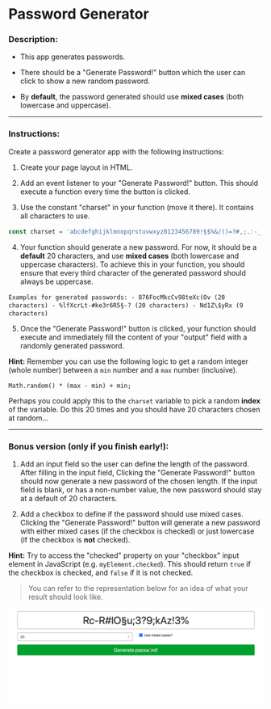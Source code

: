 # Password Generator

### Description:

- This app generates passwords.

- There should be a "Generate Password!" button which the user can click to show a new random password. 

- By **default**, the password generated should use **mixed cases** (both lowercase and uppercase).

---

### Instructions:

Create a password generator app with the following instructions:

1. Create your page layout in HTML.

2. Add an event listener to your "Generate Password!" button. This should execute a function every time the button is clicked.

3. Use the constant "charset" in your function (move it there). It contains all characters to use.

```javascript
const charset = 'abcdefghijklmnopqrstuvwxyz0123456789!§$%&/()=?#,;.:-_';
```

4. Your function should generate a new password. For now, it should be a **default** 20 characters, and use **mixed cases** (both lowercase and uppercase characters). To achieve this in your function, you should ensure that every third character of the generated password should always be uppercase.

```
Examples for generated passwords: - 876FocMkcCv98teXc(Ov (20 characters) - %lfXcrLt-#ke3r6R5§-? (20 characters) - Nd1Z\$yRx (9 characters)
```

5. Once the "Generate Password!" button is clicked, your function should execute and immediately fill the content of your "output" field with a randomly generated password.

**Hint:** Remember you can use the following logic to get a random integer (whole number) between a `min` number and a `max` number (inclusive). 

```
Math.random() * (max - min) + min;
```

Perhaps you could apply this to the `charset` variable to pick a random **index** of the variable. Do this 20 times and you should have 20 characters chosen at random...

---

### Bonus version (only if you finish early!):

1. Add an input field so the user can define the length of the password. After filling in the input field, Clicking the "Generate Password!" button should now generate a new password of the chosen length. If the input field is blank, or has a non-number value, the new password should stay at a default of 20 characters.

2. Add a checkbox to define if the password should use mixed cases. Clicking the "Generate Password!" button will generate a new password with either mixed cases (if the checkbox is checked) or just lowercase (if the checkbox is **not** checked). 

**Hint:** Try to access the "checked" property on your "checkbox" input element in JavaScript (e.g. `myElement.checked`). This should return `true` if the checkbox is checked, and `false` if it is not checked.

> You can refer to the representation below for an idea of what your result should look like.

![demo](demo.gif)
